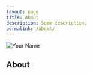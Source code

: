 ```yaml
---
layout: page
title: About
description: Some description.
permalink: /about/
---
```


<img itemprop="image" class="img-rounded" src="/assets/img/me.png" alt="Your Name">

## About

